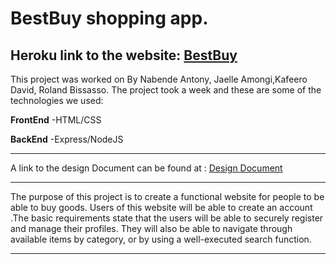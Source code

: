 # BestBuy shopping app.
## Heroku link to the website: [BestBuy](https://bestbuy-outboxedu.herokuapp.com/)

This project was worked on By Nabende Antony, Jaelle Amongi,Kafeero David, Roland Bissasso.
The project took a week and these are some of the technologies we used:
>
**FrontEnd**
 -HTML/CSS
 
**BackEnd**
  -Express/NodeJS
  
  ---
  
 A link to the design Document can be found at : [Design Document](https://docs.google.com/document/d/1acyC4W7kW2cNdZa6hAsyGnqRSI-vCdcP-0t-5Jq5w_s/edit?usp=sharing)

---
The purpose of this project is to create a functional website for people to be able
to buy goods. Users of this website will be able to create an account .The basic
requirements state that the users will be able to securely register and manage
their profiles. They will also be able to navigate through available items by
category, or by using a well-executed search function.

---



